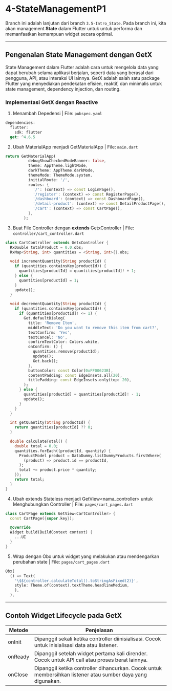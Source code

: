 # 4-StateManagementP1

Branch ini adalah lanjutan dari branch `3.5-Intro_State`. Pada branch ini, kita akan management **State** dalam Flutter untuk untuk performa dan memanfaatkan kemampuan widget secara optimal.

---

## **Pengenalan State Management dengan GetX**

State Management dalam Flutter adalah cara untuk mengelola data yang dapat berubah selama aplikasi berjalan, seperti data yang berasal dari pengguna, API, atau interaksi UI lainnya. GetX adalah salah satu package Flutter yang menyediakan pendekatan efisien, reaktif, dan minimalis untuk state management, dependency injection, dan routing.

### **Implementasi GetX dengan Reactive**

1. Menambah Depedensi |
   File: `pubspec.yaml`

```dart
dependencies:
  flutter:
    sdk: flutter
  get: ^4.6.5
```

2. Ubah MaterialApp menjadi GetMaterialApp |
   File: `main.dart`

```dart
return GetMaterialApp(
          debugShowCheckedModeBanner: false,
          theme: AppTheme.lightMode,
          darkTheme: AppTheme.darkMode,
          themeMode: ThemeMode.system,
          initialRoute: '/',
          routes: {
            '/': (context) => const LoginPage(),
            '/register': (context) => const RegisterPage(),
            '/dashboard': (context) => const DashboardPage(),
            '/detail-product': (context) => const DetailProductPage(),
            '/cart': (context) => const CartPage(),
          },
        );
```

3. Buat File Controller dengan **extends** GetxController |
   File: `controller/cart_controller.dart`

```dart
class CartController extends GetxController {
  RxDouble totalProduct = 0.0.obs;
  RxMap<String, int> quantities = <String, int>{}.obs;

  void incrementQuantity(String productId) {
    if (quantities.containsKey(productId)) {
      quantities[productId] = quantities[productId]! + 1;
    } else {
      quantities[productId] = 1;
    }
    update();
  }

  void decrementQuantity(String productId) {
    if (quantities.containsKey(productId)) {
      if (quantities[productId]! <= 1) {
        Get.defaultDialog(
          title: 'Remove Item',
          middleText: 'Do you want to remove this item from cart?',
          textConfirm: 'Yes',
          textCancel: 'No',
          confirmTextColor: Colors.white,
          onConfirm: () {
            quantities.remove(productId);
            update();
            Get.back();
          },
          buttonColor: const Color(0xFF00623B),
          contentPadding: const EdgeInsets.all(20),
          titlePadding: const EdgeInsets.only(top: 20),
        );
      } else {
        quantities[productId] = quantities[productId]! - 1;
        update();
      }
    }
  }

  int getQuantity(String productId) {
    return quantities[productId] ?? 0;
  }

  double calculateTotal() {
    double total = 0.0;
    quantities.forEach((productId, quantity) {
      ProductModel product = DataDummy.listDummyProducts.firstWhere(
        (product) => product.id == productId,
      );
      total += product.price * quantity;
    });
    return total;
  }
}
```

4. Ubah extends Stateless menjadi GetView<nama_controller> untuk Menghubungkan Controller |
   File: `pages/cart_pages.dart`

```dart
class CartPage extends GetView<CartController> {
  const CartPage({super.key});

  @override
  Widget build(BuildContext context) {
    ...UI
  }
}
```

5. Wrap dengan Obx untuk widget yang melakukan atau mendengarkan perubahan state |
   File: `pages/cart_pages.dart`

```dart
Obx(
  () => Text(
    '\$${controller.calculateTotal().toStringAsFixed(2)}',
    style: Theme.of(context).textTheme.headlineMedium,
    ),
  ),
```

---

## **Contoh Widget Lifecycle pada GetX**

| Metode  | Penjelasan                                                                                                  |
| ------- | ----------------------------------------------------------------------------------------------------------- |
| onInit  | Dipanggil sekali ketika controller diinisialisasi. Cocok untuk inisialisasi data atau listener.             |
| onReady | Dipanggil setelah widget pertama kali dirender. Cocok untuk API call atau proses berat lainnya.             |
| onClose | Dipanggil ketika controller dihancurkan. Cocok untuk membersihkan listener atau sumber daya yang digunakan. |
